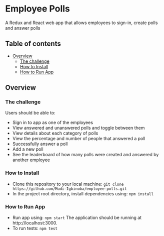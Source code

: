 # Employee Polls

A Redux and React web app that allows employees to sign-in, create polls and answer polls

## Table of contents

- [Overview](#overview)
  - [The challenge](#the-challenge)
  - [How to Install](#how-to-install)
  - [How to Run App](#how-to-run-app)

## Overview

### The challenge

Users should be able to:

- Sign in to app as one of the employees
- View answered and unanswered polls and toggle between them
- View details about each category of polls
- View the percentage and number of people that answered a poll
- Successfully answer a poll
- Add a new poll
- See the leaderboard of how many polls were created and answered by another employee


### How to Install
- Clone this repository to your local machine:
``git clone https://github.com/Mudi-Igbinoba/employee-polls.git``
- In the project root directory, install dependencies using:
``npm install``

### How to Run App
- Run app using:
``npm start``
The application should be running at http://localhost:3000.
- To run tests:
``npm test``

